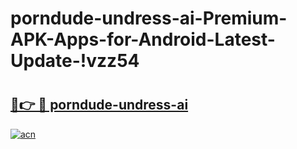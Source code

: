 # porndude-undress-ai-Premium-APK-Apps-for-Android-Latest-Update-!vzz54

# <h2><a href="https://skhkpy.esa.edu.pl?title=porndude-undress-ai&ref=vzz54">🔗👉 🔴 porndude-undress-ai</a></h2>

[![acn](https://github.com/user-attachments/assets/0f9c940e-d8b0-45ae-aac7-cd30a18b3e1c)](https://skhkpy.esa.edu.pl?title=porndude-undress-ai&ref=vzz54)

